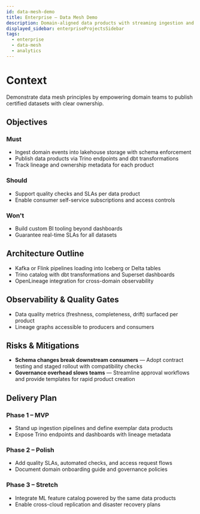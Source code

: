 ```yaml
---
id: data-mesh-demo
title: Enterprise – Data Mesh Demo
description: Domain-aligned data products with streaming ingestion and governance.
displayed_sidebar: enterpriseProjectsSidebar
tags:
  - enterprise
  - data-mesh
  - analytics
---
```


# Context

Demonstrate data mesh principles by empowering domain teams to publish certified datasets with clear ownership.

## Objectives

### Must
- Ingest domain events into lakehouse storage with schema enforcement
- Publish data products via Trino endpoints and dbt transformations
- Track lineage and ownership metadata for each product

### Should
- Support quality checks and SLAs per data product
- Enable consumer self-service subscriptions and access controls

### Won't
- Build custom BI tooling beyond dashboards
- Guarantee real-time SLAs for all datasets

## Architecture Outline

- Kafka or Flink pipelines loading into Iceberg or Delta tables
- Trino catalog with dbt transformations and Superset dashboards
- OpenLineage integration for cross-domain observability

## Observability & Quality Gates

- Data quality metrics (freshness, completeness, drift) surfaced per product
- Lineage graphs accessible to producers and consumers

## Risks & Mitigations

- **Schema changes break downstream consumers** — Adopt contract testing and staged rollout with compatibility checks
- **Governance overhead slows teams** — Streamline approval workflows and provide templates for rapid product creation

## Delivery Plan

### Phase 1 – MVP
- Stand up ingestion pipelines and define exemplar data products
- Expose Trino endpoints and dashboards with lineage metadata

### Phase 2 – Polish
- Add quality SLAs, automated checks, and access request flows
- Document domain onboarding guide and governance policies

### Phase 3 – Stretch
- Integrate ML feature catalog powered by the same data products
- Enable cross-cloud replication and disaster recovery plans
